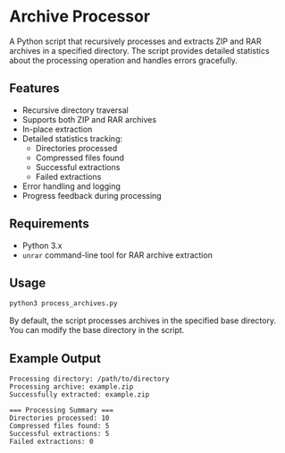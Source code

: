# Archive Processor

A Python script that recursively processes and extracts ZIP and RAR archives in a specified directory. The script provides detailed statistics about the processing operation and handles errors gracefully.

## Features

- Recursive directory traversal
- Supports both ZIP and RAR archives
- In-place extraction
- Detailed statistics tracking:
  - Directories processed
  - Compressed files found
  - Successful extractions
  - Failed extractions
- Error handling and logging
- Progress feedback during processing

## Requirements

- Python 3.x
- `unrar` command-line tool for RAR archive extraction

## Usage

```bash
python3 process_archives.py
```

By default, the script processes archives in the specified base directory. You can modify the base directory in the script.

## Example Output

```
Processing directory: /path/to/directory
Processing archive: example.zip
Successfully extracted: example.zip

=== Processing Summary ===
Directories processed: 10
Compressed files found: 5
Successful extractions: 5
Failed extractions: 0
```
